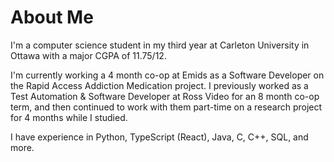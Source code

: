 # About Me

I'm a computer science student in my third year at Carleton University in Ottawa with a major CGPA of 11.75/12.

I'm currently working a 4 month co-op at Emids as a Software Developer on the Rapid Access Addiction Medication project.
I previously worked as a Test Automation & Software Developer at Ross Video for an 8 month co-op term, and then continued to work with them part-time on a research project for 4 months while I studied.

I have experience in Python, TypeScript (React), Java, C, C++, SQL, and more.
